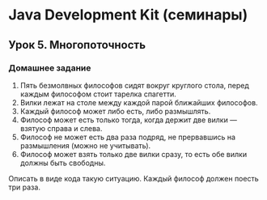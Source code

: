 # Java Development Kit (семинары)
## Урок 5. Многопоточность
### Домашнее задание
1. Пять безмолвных философов сидят вокруг круглого стола, перед каждым философом стоит тарелка спагетти.
2. Вилки лежат на столе между каждой парой ближайших философов.
3. Каждый философ может либо есть, либо размышлять.
4. Философ может есть только тогда, когда держит две вилки — взятую справа и слева.
5. Философ не может есть два раза подряд, не прервавшись на размышления (можно не учитывать).
6. Философ может взять только две вилки сразу, то есть обе вилки должны быть свободны.

Описать в виде кода такую ситуацию. Каждый философ должен поесть три раза.